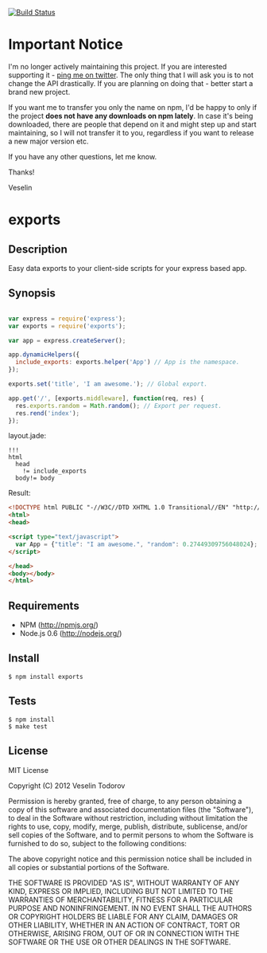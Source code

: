 [![Build Status](https://secure.travis-ci.org/vesln/exports.png)](http://travis-ci.org/vesln/exports)

# Important Notice

I'm no longer actively maintaining this project. If you are interested supporting it - [ping me on twitter](https://twitter.com/vesln).
The only thing that I will ask you is to not change the API drastically. If you are planning on doing that - better start a brand new project.

If you want me to transfer you only the name on npm, I'd be happy to only if the project **does not have any downloads on npm lately**. In case it's being
downloaded, there are people that depend on it and might step up and start maintaining, so I will not transfer it to you, regardless if you want to release
a new major version etc.

If you have any other questions, let me know.

Thanks!

Veselin

# exports 

## Description

Easy data exports to your client-side scripts for your express based app.

## Synopsis

```javascript

var express = require('express');
var exports = require('exports');

var app = express.createServer();

app.dynamicHelpers({
  include_exports: exports.helper('App') // App is the namespace.
});

exports.set('title', 'I am awesome.'); // Global export.

app.get('/', [exports.middleware], function(req, res) {
  res.exports.random = Math.random(); // Export per request.
  res.rend('index');
});

```

layout.jade:

```
!!!
html
  head
    != include_exports
  body!= body
```

Result:

```html
<!DOCTYPE html PUBLIC "-//W3C//DTD XHTML 1.0 Transitional//EN" "http://www.w3.org/TR/xhtml1/DTD/xhtml1-transitional.dtd">
<html>
<head>

<script type="text/javascript">
  var App = {"title": "I am awesome.", "random": 0.27449309756048024};
</script>

</head>
<body></body>
</html>
```

## Requirements

- NPM (http://npmjs.org/)
- Node.js 0.6 (http://nodejs.org/)

## Install

```
$ npm install exports 
```

## Tests

```
$ npm install
$ make test
```

## License

MIT License

Copyright (C) 2012 Veselin Todorov

Permission is hereby granted, free of charge, to any person obtaining a copy of
this software and associated documentation files (the "Software"), to deal in
the Software without restriction, including without limitation the rights to
use, copy, modify, merge, publish, distribute, sublicense, and/or sell copies
of the Software, and to permit persons to whom the Software is furnished to do
so, subject to the following conditions:

The above copyright notice and this permission notice shall be included in all
copies or substantial portions of the Software.

THE SOFTWARE IS PROVIDED "AS IS", WITHOUT WARRANTY OF ANY KIND, EXPRESS OR
IMPLIED, INCLUDING BUT NOT LIMITED TO THE WARRANTIES OF MERCHANTABILITY,
FITNESS FOR A PARTICULAR PURPOSE AND NONINFRINGEMENT. IN NO EVENT SHALL THE
AUTHORS OR COPYRIGHT HOLDERS BE LIABLE FOR ANY CLAIM, DAMAGES OR OTHER
LIABILITY, WHETHER IN AN ACTION OF CONTRACT, TORT OR OTHERWISE, ARISING FROM,
OUT OF OR IN CONNECTION WITH THE SOFTWARE OR THE USE OR OTHER DEALINGS IN THE
SOFTWARE.
